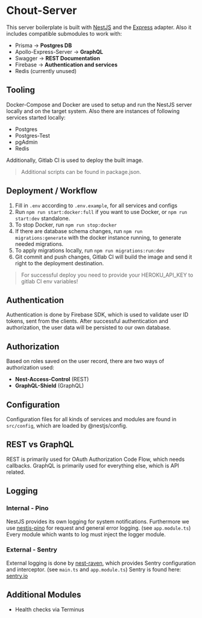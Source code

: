 # Chout-Server
This server boilerplate is built with [NestJS](https://nestjs.com/) and the [Express](https://expressjs.com/de/) adapter.
Also it includes compatible submodules to work with:
- Prisma -> **Postgres DB**
- Apollo-Express-Server -> **GraphQL**
- Swagger -> **REST Documentation**
- Firebase -> **Authentication and services**
- Redis (currently unused)

## Tooling
Docker-Compose and Docker are used to setup and run the NestJS server locally and on the target system.
Also there are instances of following services started locally:
- Postgres
- Postgres-Test
- pgAdmin
- Redis

Additionally, Gitlab CI is used to deploy the built image.

> Additional scripts can be found in package.json.

## Deployment / Workflow
1. Fill in `.env` according to `.env.example`, for all services and configs
2. Run `npm run start:docker:full` if you want to use Docker, or `npm run start:dev` standalone.
3. To stop Docker, run `npm run stop:docker`
4. If there are database schema changes, run `npm run migrations:generate` with the docker instance running, to generate needed migrations.
5. To apply migrations locally, run `npm run migrations:run:dev`
6. Git commit and push changes, Gitlab CI will build the image and send it right to the deployment destination.

> For successful deploy you need to provide your HEROKU_API_KEY to gitlab CI env variables!

## Authentication
Authentication is done by Firebase SDK, which is used to validate user ID tokens, sent from the clients.
After successful authentication and authorization, the user data will be persisted to our own database.

## Authorization
Based on roles saved on the user record, there are two ways of authorization used:

- **Nest-Access-Control** (REST)
- **GraphQL-Shield** (GraphQL)

## Configuration
Configuration files for all kinds of services and modules are found in `src/config`, which are loaded by @nestjs/config.

## REST vs GraphQL
REST is primarily used for OAuth Authorization Code Flow, which needs callbacks.
GraphQL is primarily used for everything else, which is API related.

## Logging
### Internal - Pino
NestJS provides its own logging for system notifications.
Furthermore we use [nestjs-pino](https://github.com/iamolegga/nestjs-pino) for request and general error logging. (see `app.module.ts`)
Every module which wants to log must inject the logger module.

### External - Sentry
External logging is done by [nest-raven](https://www.npmjs.com/package/nest-raven), which provides Sentry configuration and interceptor.
(see `main.ts` and `app.module.ts`)
Sentry is found here: [sentry.io](https://sentry.io/)

## Additional Modules
- Health checks via Terminus